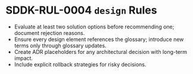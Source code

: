 # SDDK-RUL-0004 `design` Rules

- Evaluate at least two solution options before recommending one; document rejection reasons.
- Ensure every design element references the glossary; introduce new terms only through glossary updates.
- Create ADR placeholders for any architectural decision with long-term impact.
- Include explicit rollback strategies for risky decisions.
